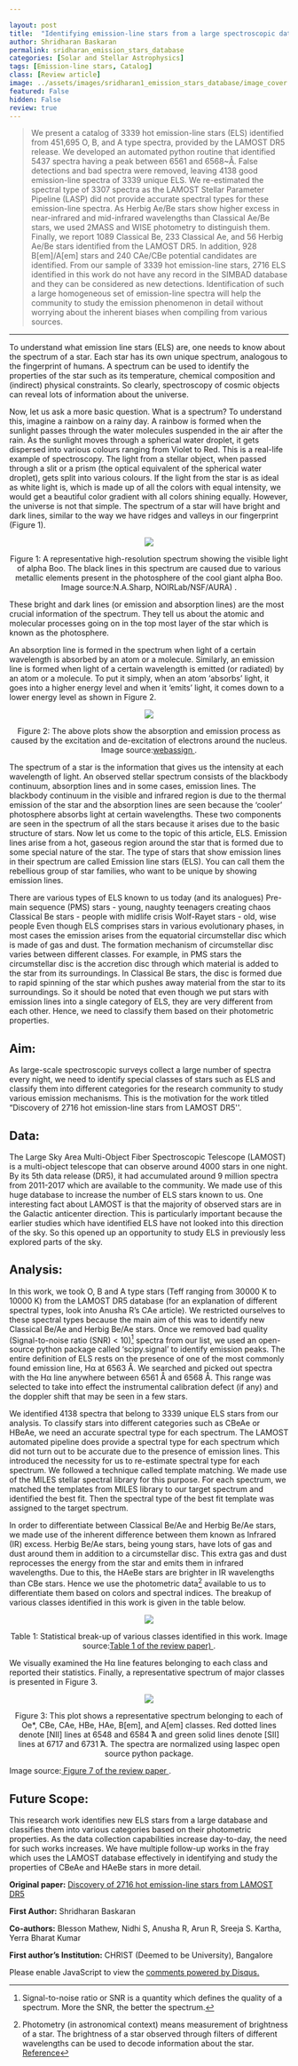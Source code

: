 ```yaml
---

layout: post
title:  "Identifying emission-line stars from a large spectroscopic database"
author: Shridharan Baskaran
permalink: sridharan_emission_stars_database
categories: [Solar and Stellar Astrophysics]
tags: [Emission-line stars, Catalog]
class: [Review article]
image: ../assets/images/sridharan1_emission_stars_database/image_cover.png
featured: False
hidden: False
review: true
---
```

>We present a catalog of 3339 hot emission-line stars (ELS) identified from 451,695 O, B, and A type spectra, provided by the LAMOST DR5 release. We developed an automated python routine that identified 5437 spectra having a peak between 6561 and 6568~Å. False detections and bad spectra were removed, leaving 4138 good emission-line spectra of 3339 unique ELS. We re-estimated the spectral type of 3307 spectra as the LAMOST Stellar Parameter Pipeline (LASP) did not provide accurate spectral types for these emission-line spectra. As Herbig Ae/Be stars show higher excess in near-infrared and mid-infrared wavelengths than Classical Ae/Be stars, we used 2MASS and WISE photometry to distinguish them. Finally, we report 1089 Classical Be, 233 Classical Ae, and 56 Herbig Ae/Be stars identified from the LAMOST DR5. In addition, 928 B[em]/A[em] stars and 240 CAe/CBe potential candidates are identified. From our sample of 3339 hot emission-line stars, 2716 ELS identified in this work do not have any record in the SIMBAD database and they can be considered as new detections. Identification of such a large homogeneous set of emission-line spectra will help the community to study the emission phenomenon in detail without worrying about the inherent biases when compiling from various sources.
>
---

To understand what emission line stars (ELS) are, one needs to know about the spectrum of a star. Each star has its own unique spectrum, analogous to the fingerprint of humans. A spectrum can be used to identify the properties of the star such as its temperature, chemical composition and (indirect) physical constraints. So clearly, spectroscopy of cosmic objects can reveal lots of information about the universe.

Now, let us ask a more basic question. What is a spectrum? To understand this, imagine a rainbow on a rainy day. A rainbow is formed when the sunlight passes through the water molecules suspended in the air after the rain. As the sunlight moves through a spherical water droplet, it gets dispersed into various colours ranging from Violet to Red. This is a real-life example of spectroscopy. The light from a stellar object, when passed through a slit or a prism (the optical equivalent of the spherical water droplet), gets split into various colours. If the light from the star is as ideal as white light is, which is made up of all the colors with equal intensity, we would get a beautiful color gradient with all colors shining equally. However, the universe is not that simple. The spectrum of a star will have bright and dark lines, similar to the way we have ridges and valleys in our fingerprint (Figure 1).


<p align="center">
  <img src="../assets/images/sridharan1_emission_stars_database/image1.png">
</p>

<p align = "center"> Figure 1:  A representative high-resolution spectrum showing the visible light of alpha Boo. The black lines in this spectrum are caused due to various metallic elements present in the photosphere of the cool giant alpha Boo.
Image source:<a hrefsridharan1_emission_stars_database="https://noirlab.edu/public/images/noao-arct/">N.A.Sharp, NOIRLab/NSF/AURA)
 </a>.
</p>


These bright and dark lines (or emission and absorption lines) are the most crucial information of the spectrum. They tell us about the atomic and molecular processes going on in the top most layer of the star which is known as the photosphere.

An absorption line is formed in the spectrum when light of a certain wavelength is absorbed by an atom or a molecule. Similarly, an emission line is formed when light of a certain wavelength is emitted (or radiated) by an atom or a molecule. To put it simply, when an atom ‘absorbs’ light, it goes into a higher energy level and when it ‘emits’ light, it comes down to a lower energy level as shown in Figure 2.


<p align="center">
  <img src="../assets/images/sridharan1_emission_stars_database/image2.png">
</p>

<p align = "center"> Figure 2: The above plots show the absorption and emission process as caused by the excitation and de-excitation of electrons around the nucleus.
Image source:<a href="https://www.webassign.net/labsgraceperiod/ucscgencheml1/lab_6/manual.html">webassign </a>.
</p>


The spectrum of a star is the information that gives us the intensity at each wavelength of light. An observed stellar spectrum consists of the blackbody continuum, absorption lines and in some cases, emission lines. The blackbody continuum in the visible and infrared region is due to the thermal emission of the star and the absorption lines are seen because the ‘cooler’ photosphere absorbs light at certain wavelengths. These two components are seen in the spectrum of all the stars because it arises due to the basic structure of stars. Now let us come to the topic of this article, ELS. Emission lines arise from a hot, gaseous region around the star that is formed due to some special nature of the star. The type of stars that show emission lines in their spectrum are called Emission line stars (ELS). You can call them the rebellious group of star families, who want to be unique by showing emission lines.

There are various types of ELS known to us today (and its analogues)
Pre-main sequence (PMS) stars - young, naughty teenagers creating chaos
Classical Be stars - people with midlife crisis
Wolf-Rayet stars - old, wise people
Even though ELS comprises stars in various evolutionary phases, in most cases the emission arises from the equatorial circumstellar disc which is made of gas and dust. The formation mechanism of circumstellar disc varies between different classes. For example, in PMS stars the circumstellar disc is the accretion disc through which material is added to the star from its surroundings. In Classical Be stars, the disc is formed due to rapid spinning of the star which pushes away material from the star to its surroundings. So it should be noted that even though we put stars with emission lines into a single category of ELS, they are very different from each other. Hence, we need to classify them based on their photometric properties.

## Aim:

As large-scale spectroscopic surveys collect a large number of spectra every night, we need to identify special classes of stars such as ELS and classify them into different categories for the research community to study various emission mechanisms. This is the motivation for the work titled “Discovery of 2716 hot emission-line stars from LAMOST DR5''.

## Data:

The Large Sky Area Multi-Object Fiber Spectroscopic Telescope (LAMOST) is a multi-object telescope that can observe around 4000 stars in one night. By its 5th data release (DR5), it had accumulated around 9 million spectra from 2011-2017 which are available to the community. We made use of this huge database to increase the number of ELS stars known to us. One interesting fact about LAMOST is that the majority of  observed stars are in the Galactic anticenter direction. This is particularly important because the earlier studies which have identified ELS have not looked into this direction of the sky. So this opened up an opportunity to study ELS in previously less explored parts of the sky.


## Analysis:

In this work, we took O, B and A type stars (Teff ranging from 30000 K to 10000 K) from the LAMOST DR5 database (for an explanation of different spectral types, look into Anusha R’s CAe article). We restricted ourselves to these spectral types because the main aim of this was to identify new Classical Be/Ae and Herbig Be/Ae stars. Once we removed bad quality (Signal-to-noise ratio (SNR) < 10)[^1] spectra from our list, we used an open-source python package called ‘scipy.signal’ to identify emission peaks. The entire definition of ELS rests on the presence of one of the most commonly found emission line, Hα at 6563 Å. We searched and picked out spectra with the Hα line anywhere between 6561 Å and 6568 Å. This range was selected to take into effect the instrumental calibration defect (if any) and the doppler shift that may be seen in a few stars.

We identified 4138 spectra that belong to 3339 unique ELS stars from our analysis. To classify stars into different categories such as CBeAe or HBeAe, we need an accurate spectral type for each spectrum. The LAMOST automated pipeline does provide a spectral type for each spectrum which did not turn out to be accurate due to the presence of emission lines. This introduced the necessity for us to re-estimate spectral type for each spectrum. We followed a technique called template matching. We made use of the MILES stellar spectral library for this purpose. For each spectrum, we matched the templates from MILES library to our target spectrum and identified the best fit. Then the spectral type of the best fit template was assigned to the target spectrum.

In order to differentiate between Classical Be/Ae and Herbig Be/Ae stars, we made use of the inherent difference between them known as Infrared (IR) excess. Herbig Be/Ae stars, being young stars, have lots of gas and dust around them in addition to a circumstellar disc. This extra gas and dust reprocesses the energy from the star and emits them in infrared wavelengths. Due to this, the HAeBe stars are brighter in IR wavelengths than CBe stars. Hence we use the photometric data[^2] available to us to differentiate them based on colors and spectral indices. The breakup of various classes identified in this work is given in the table below.


<p align="center">
  <img src="../assets/images/sridharan1_emission_stars_database/image3.png">
</p>

<p align = "center">  Table 1: Statistical break-up of various classes identified in this work.
Image source:<a href="https://arxiv.org/abs/2108.08025">Table 1 of the review paper) </a>.
</p>


We visually examined the Hα line features belonging to each class and reported their statistics. Finally, a representative spectrum of major classes is presented in Figure 3.


<p align="center">
  <img src="../assets/images/sridharan1_emission_stars_database/image4.png">
</p>

<p align = "center"> Figure 3: This plot shows a representative spectrum belonging to each of Oe*, CBe, CAe, HBe, HAe, B[em], and A[em] classes. Red dotted lines denote [NII] lines at 6548 and 6584 ̊A and green solid lines denote [SII] lines at 6717 and 6731 ̊A. The spectra are normalized using laspec open source python package.

Image source:<a href="https://arxiv.org/abs/2108.08025"> Figure 7 of the review paper </a>.
</p>

## Future Scope:

This research work identifies new ELS stars from a large database and classifies them into various categories based on their photometric properties. As the data collection capabilities increase day-to-day, the need for such works increases. We have multiple follow-up works in the fray which uses the LAMOST database effectively in identifying and study the properties of CBeAe and HAeBe stars in more detail.


[^1]: Signal-to-noise ratio or SNR is a quantity which defines the quality of a spectrum. More the SNR, the better the spectrum.

[^2]: Photometry (in astronomical context) means measurement of brightness of a star. The brightness of a star observed through filters of different wavelengths can be used to decode information about the star. [Reference](https://en.wikipedia.org/wiki/Photometry_(astronomy))



**Original paper:**
<a href="https://ui.adsabs.harvard.edu/abs/2021arXiv210808025B/abstract"> Discovery of 2716 hot emission-line stars from LAMOST DR5 </a>

**First Author:** Shridharan Baskaran

**Co-authors:** Blesson Mathew, Nidhi S, Anusha R, Arun R, Sreeja S. Kartha, Yerra Bharat Kumar

**First author’s Institution:** CHRIST (Deemed to be University), Bangalore


<div id="disqus_thread"></div>
<script>
    /**
    *  RECOMMENDED CONFIGURATION VARIABLES: EDIT AND UNCOMMENT THE SECTION BELOW TO INSERT DYNAMIC VALUES FROM YOUR PLATFORM OR CMS.
    *  LEARN WHY DEFINING THESE VARIABLES IS IMPORTANT: https://disqus.com/admin/universalcode/#configuration-variables    */
    /*
    var disqus_config = function () {
    this.page.url = PAGE_URL;  // Replace PAGE_URL with your page's canonical URL variable
    this.page.identifier = PAGE_IDENTIFIER; // Replace PAGE_IDENTIFIER with your page's unique identifier variable
    };
    */
    (function() { // DON'T EDIT BELOW THIS LINE
    var d = document, s = d.createElement('script');
    s.src = 'https://cosmicvarta-in.disqus.com/embed.js';
    s.setAttribute('data-timestamp', +new Date());
    (d.head || d.body).appendChild(s);
    })();
</script>
<noscript>Please enable JavaScript to view the <a href="https://disqus.com/?ref_noscript">comments powered by Disqus.</a></noscript>

